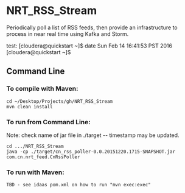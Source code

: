 # NRT_RSS_Stream
Periodically poll a list of RSS feeds, then provide an infrastructure
to process in near real time using Kafka and Storm.

test:
[cloudera@quickstart ~]$ date
Sun Feb 14 16:41:53 PST 2016
[cloudera@quickstart ~]$ 


## Command Line

### To compile with Maven:
```
cd ~/Desktop/Projects/gh/NRT_RSS_Stream
mvn clean install
```

### To run from Command Line:
Note: check name of jar file in ./target -- timestamp may be updated.
```
cd .../NRT_RSS_Stream
java -cp ./target/cn_rss_poller-0.0.20151220.1715-SNAPSHOT.jar com.cn.nrt_feed.CnRssPoller
```

### To run with Maven:
```
TBD - see idaas pom.xml on how to run "mvn exec:exec"
```

